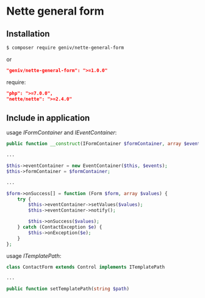Nette general form
==================

Installation
------------
```sh
$ composer require geniv/nette-general-form
```
or
```json
"geniv/nette-general-form": ">=1.0.0"
```

require:
```json
"php": ">=7.0.0",
"nette/nette": ">=2.4.0"
```

Include in application
----------------------
usage _IFormContainer_ and _IEventContainer_:
```php
public function __construct(IFormContainer $formContainer, array $events, ITranslator $translator = null)

...

$this->eventContainer = new EventContainer($this, $events);
$this->formContainer = $formContainer;

...

$form->onSuccess[] = function (Form $form, array $values) {
    try {
        $this->eventContainer->setValues($values);
        $this->eventContainer->notify();

        $this->onSuccess($values);
    } catch (ContactException $e) {
        $this->onException($e);
    }
};
```

usage _ITemplatePath_:
```php
class ContactForm extends Control implements ITemplatePath

...

public function setTemplatePath(string $path)
```

